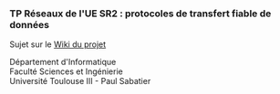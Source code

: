 ### TP Réseaux de l'UE SR2 : protocoles de transfert fiable de données

Sujet sur le [Wiki du projet](https://gitlab.com/elavinal/24-25-S1-tp-res-sr2/-/wikis/home)

Département d'Informatique  
Faculté Sciences et Ingénierie  
Université Toulouse III - Paul Sabatier  

